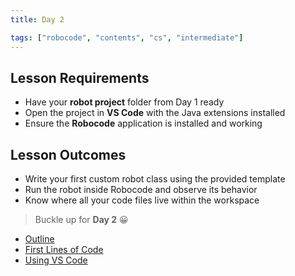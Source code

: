 ```yaml
---
title: Day 2

tags: ["robocode", "contents", "cs", "intermediate"]
---
```


## Lesson Requirements

* Have your **robot project** folder from Day 1 ready
* Open the project in **VS Code** with the Java extensions installed
* Ensure the **Robocode** application is installed and working

## Lesson Outcomes

* Write your first custom robot class using the provided template
* Run the robot inside Robocode and observe its behavior
* Know where all your code files live within the workspace

> Buckle up for **Day 2** 😀
- [Outline](/robocode/Day-2/00_robocode_intro)
- [First Lines of Code](/robocode/Day-2/02_first_lines)
- [Using VS Code](/robocode/Day-2/03_vscode_workspace)
